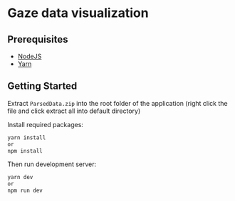 # Gaze data visualization

## Prerequisites

- [NodeJS](https://nodejs.org/en)
- [Yarn](https://classic.yarnpkg.com/lang/en/docs/install/#windows-stable)

## Getting Started

Extract `ParsedData.zip` into the root folder of the application (right click the file and click extract all into default directory)

Install required packages:

```bash
yarn install
or
npm install
```

Then run development server:

```bash
yarn dev
or
npm run dev
```
